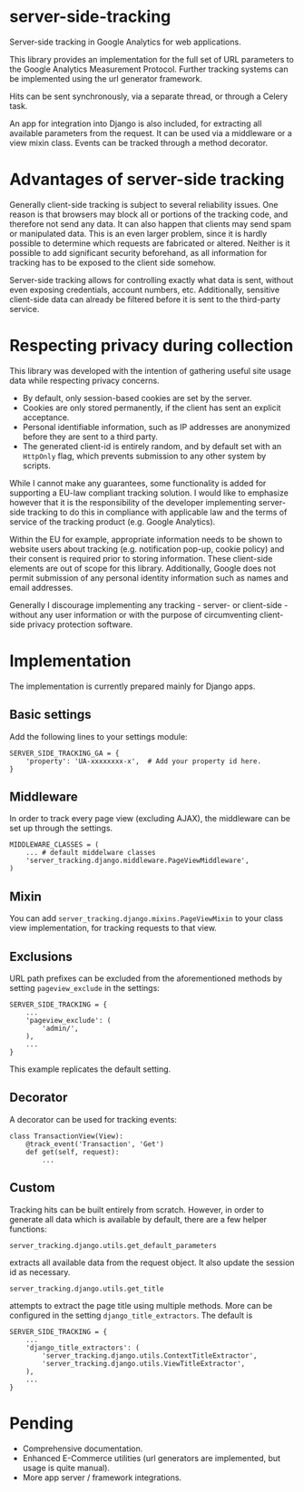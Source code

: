 # server-side-tracking

Server-side tracking in Google Analytics for web applications.

This library provides an implementation for the full set of URL parameters to the Google Analytics Measurement Protocol.
Further tracking systems can be implemented using the url generator framework.

Hits can be sent synchronously, via a separate thread, or through a Celery task.

An app for integration into Django is also included, for extracting all available parameters from the request. It can be
used via a middleware or a view mixin class. Events can be tracked through a method decorator.

# Advantages of server-side tracking

Generally client-side tracking is subject to several reliability issues. One reason is that browsers may block all or
portions of the tracking code, and therefore not send any data. It can also happen that clients may send spam or
manipulated data. This is an even larger problem, since it is hardly possible to determine which requests are fabricated
or altered. Neither is it possible to add significant security beforehand, as all information for tracking has to be
exposed to the client side somehow.

Server-side tracking allows for controlling exactly what data is sent, without even exposing credentials, account
numbers, etc. Additionally, sensitive client-side data can already be filtered before it is sent to the third-party
service.

# Respecting privacy during collection 

This library was developed with the intention of gathering useful site usage data while respecting privacy concerns.

* By default, only session-based cookies are set by the server.
* Cookies are only stored permanently, if the client has sent an explicit acceptance.
* Personal identifiable information, such as IP addresses are anonymized before they are sent to a third party.
* The generated client-id is entirely random, and by default set with an `HttpOnly` flag, which prevents submission
  to any other system by scripts.

While I cannot make any guarantees, some functionality is added for supporting a EU-law compliant tracking solution.
I would like to emphasize however that it is the responsibility of the developer implementing server-side tracking to
do this in compliance with applicable law and the terms of service of the tracking product (e.g. Google Analytics).

Within the EU for example, appropriate information needs to be shown to website users about tracking (e.g. notification
pop-up, cookie policy) and their consent is required prior to storing information. These client-side elements are out
of scope for this library. Additionally, Google does not permit submission of any personal identity information such as
names and email addresses.

Generally I discourage implementing any tracking - server- or client-side - without any user information or with the
purpose of circumventing client-side privacy protection software.

# Implementation

The implementation is currently prepared mainly for Django apps.

## Basic settings

Add the following lines to your settings module:

    SERVER_SIDE_TRACKING_GA = {
        'property': 'UA-xxxxxxxx-x',  # Add your property id here.
    }

## Middleware

In order to track every page view (excluding AJAX), the middleware can be set up through the settings.

    MIDDLEWARE_CLASSES = (
        ... # default middelware classes
        'server_tracking.django.middleware.PageViewMiddleware',
    )

## Mixin

You can add `server_tracking.django.mixins.PageViewMixin` to your class view implementation, for tracking requests to
that view.


## Exclusions

URL path prefixes can be excluded from the aforementioned methods by setting `pageview_exclude` in the settings:

    SERVER_SIDE_TRACKING = {
        ...
        'pageview_exclude': (
            'admin/',
        ),
        ...
    }
    
This example replicates the default setting.

## Decorator

A decorator can be used for tracking events:

    class TransactionView(View):
        @track_event('Transaction', 'Get')
        def get(self, request):
            ...

## Custom

Tracking hits can be built entirely from scratch. However, in order to generate all data which is available by default,
there are a few helper functions:

    server_tracking.django.utils.get_default_parameters

extracts all available data from the request object. It also update the session id as necessary.

    server_tracking.django.utils.get_title
    
attempts to extract the page title using multiple methods. More can be configured in the setting
`django_title_extractors`. The default is

    SERVER_SIDE_TRACKING = {
        ...
        'django_title_extractors': (
            'server_tracking.django.utils.ContextTitleExtractor',
            'server_tracking.django.utils.ViewTitleExtractor',
        ),
        ...
    }


# Pending

* Comprehensive documentation.
* Enhanced E-Commerce utilities (url generators are implemented, but usage is quite manual).
* More app server / framework integrations.
